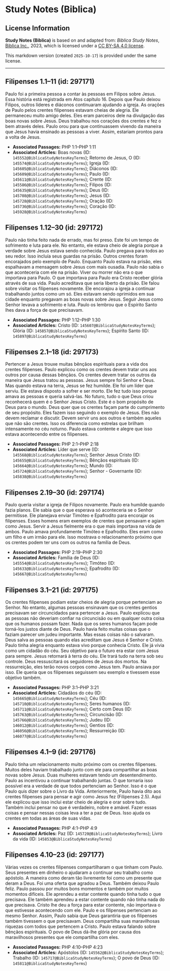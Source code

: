 # Study Notes (Biblica)

## License Information

**Study Notes (Biblica)** is based on and adapted from: _Biblica Study Notes_, [Biblica Inc.](https://www.biblica.com/), 2023, which is licensed under a [CC BY-SA 4.0 license](https://creativecommons.org/licenses/by-sa/4.0/legalcode.en).

This markdown version (created `2025-10-17`) is provided under the same license.



--------------------------------

## Filipenses 1.1–11 (id: 297171)

Paulo foi a primeira pessoa a contar às pessoas em Filipos sobre Jesus. Essa história está registrada em Atos capítulo 16\. Depois que Paulo deixou Filipos, outros líderes e diáconos continuaram ajudando a igreja. As orações de Paulo pelos crentes filipenses estavam cheias de alegria. Ele permaneceu muito amigo deles. Eles eram parceiros dele na divulgação das boas novas sobre Jesus. Deus trabalhou nos corações dos crentes e fez o bem através deles. Paulo orou para que continuassem vivendo da maneira que Jesus havia ensinado as pessoas a viver. Assim, estariam prontos para a volta de Jesus.

* **Associated Passages:** PHP 1:1–PHP 1:11
* **Associated Articles:** Boas novas (ID: `145552@BiblicaStudyNotesKeyTerms`); Retorno de Jesus, O (ID: `145574@BiblicaStudyNotesKeyTerms`); Igreja (ID: `145605@BiblicaStudyNotesKeyTerms`); Diáconos (ID: `145609@BiblicaStudyNotesKeyTerms`); Paulo (ID: `145611@BiblicaStudyNotesKeyTerms`); Crente (ID: `145586@BiblicaStudyNotesKeyTerms`); Filipos (ID: `145635@BiblicaStudyNotesKeyTerms`); Deus (ID: `145708@BiblicaStudyNotesKeyTerms`); Jesus (ID: `145728@BiblicaStudyNotesKeyTerms`); Oração (ID: `145736@BiblicaStudyNotesKeyTerms`); Coração (ID: `145928@BiblicaStudyNotesKeyTerms`)

## Filipenses 1.12–30 (id: 297172)

Paulo não tinha feito nada de errado, mas foi preso. Este foi um tempo de sofrimento e luta para ele. No entanto, ele estava cheio de alegria porque a verdade sobre Jesus estava sendo conhecida. Paulo pregava para todos ao seu redor. Isso incluía seus guardas na prisão. Outros crentes foram encorajados pelo exemplo de Paulo. Enquanto Paulo estava na prisão, eles espalhavam a mensagem sobre Jesus com mais ousadia. Paulo não sabia o que aconteceria com ele na prisão. Viver ou morrer não era o que importava para Paulo. O que importava para Paulo era Cristo receber glória através de sua vida. Paulo acreditava que seria liberto da prisão. Ele falou sobre visitar os filipenses novamente. Ele encorajou a igreja a continuar trabalhando juntos como um só. Eles estavam sendo oprimidos em sua cidade enquanto pregavam as boas novas sobre Jesus. Seguir Jesus como Senhor levava a sofrimento e luta. Paulo os lembrou que o Espírito Santo lhes dava a força de que precisavam.

* **Associated Passages:** PHP 1:12–PHP 1:30
* **Associated Articles:** Cristo (ID: `145607@BiblicaStudyNotesKeyTerms`); Glória (ID: `145857@BiblicaStudyNotesKeyTerms`); Espírito Santo (ID: `145897@BiblicaStudyNotesKeyTerms`)

## Filipenses 2.1–18 (id: 297173)

Pertencer a Jesus trouxe muitas bênçãos espirituais para a vida dos crentes filipenses. Paulo explicou como os crentes devem tratar uns aos outros por causa dessas bênçãos. Os crentes devem tratar os outros da maneira que Jesus tratou as pessoas. Jesus sempre foi Senhor e Deus. Mas quando estava na terra, Jesus se fez humilde. Ele foi um líder que serviu. Ele estava disposto a sofrer e ser morto. Ele fez tudo isso porque amava as pessoas e queria salvá\-las. No futuro, tudo o que Deus criou reconhecerá quem é o Senhor Jesus Cristo. Este é o bom propósito de Deus para o mundo. Deus quer que os crentes façam parte do cumprimento de seu propósito. Eles fazem isso seguindo o exemplo de Jesus. Eles não devem reclamar e discutir. Devem servir uns aos outros e também aqueles que não são crentes. Isso os diferencia como estrelas que brilham intensamente no céu noturno. Paulo estava contente e alegre que isso estava acontecendo entre os filipenses.

* **Associated Passages:** PHP 2:1–PHP 2:18
* **Associated Articles:** Líder que serve (ID: `145568@BiblicaStudyNotesKeyTerms`); Senhor Jesus Cristo (ID: `145655@BiblicaStudyNotesKeyTerms`); Bênçãos espirituais (ID: `145664@BiblicaStudyNotesKeyTerms`); Mundo (ID: `145724@BiblicaStudyNotesKeyTerms`); Senhor - Governante (ID: `145838@BiblicaStudyNotesKeyTerms`)

## Filipenses 2.19–30 (id: 297174)

Paulo queria visitar a igreja de Filipos novamente. Paulo era humilde quando fazia planos. Ele sabia que o que esperava só aconteceria se o Senhor permitisse. Ele planejava enviar Timóteo e Epafrodito para encorajar os filipenses. Esses homens eram exemplos de crentes que pensavam e agiam como Jesus. Servir a Jesus fielmente era o que mais importava na vida de ambos. Paulo amava profundamente Timóteo e Epafrodito. Eles eram como um filho e um irmão para ele. Isso mostrava o relacionamento próximo que os crentes podem ter uns com os outros na família de Deus.

* **Associated Passages:** PHP 2:19–PHP 2:30
* **Associated Articles:** Família de Deus (ID: `145554@BiblicaStudyNotesKeyTerms`); Timóteo (ID: `145633@BiblicaStudyNotesKeyTerms`); Epafrodito (ID: `145667@BiblicaStudyNotesKeyTerms`)

## Filipenses 3.1–21 (id: 297175)

Os crentes filipenses podiam estar cheios de alegria porque pertenciam ao Senhor. No entanto, algumas pessoas ensinavam que os crentes gentios precisavam ser circuncidados para pertencer a Jesus. Paulo explicou que as pessoas não deveriam confiar na circuncisão ou em qualquer outra coisa que os humanos possam fazer. Nada que os seres humanos façam pode torná\-los justos diante de Deus. Paulo havia feito muitas coisas que o faziam parecer um judeu importante. Mas essas coisas não o salvaram. Deus salva as pessoas quando elas acreditam que Jesus é Senhor e Cristo. Paulo tinha alegria enquanto estava vivo porque conhecia Cristo. Ele já vivia como um cidadão do céu. Seu objetivo para o futuro era estar com Jesus para sempre. Jesus retornará à terra do céu. Ele trará tudo na terra sob seu controle. Deus ressuscitará os seguidores de Jesus dos mortos. Na ressurreição, eles terão novos corpos como Jesus tem. Paulo ansiava por isso. Ele queria que os filipenses seguissem seu exemplo e tivessem esse objetivo também.

* **Associated Passages:** PHP 3:1–PHP 3:21
* **Associated Articles:** Cidadãos do céu (ID: `145665@BiblicaStudyNotesKeyTerms`); Céu (ID: `145710@BiblicaStudyNotesKeyTerms`); Seres humanos (ID: `145711@BiblicaStudyNotesKeyTerms`); Certo com Deus (ID: `145763@BiblicaStudyNotesKeyTerms`); Circuncisão (ID: `145766@BiblicaStudyNotesKeyTerms`); Judeu (ID: `146012@BiblicaStudyNotesKeyTerms`); Gentios (ID: `146056@BiblicaStudyNotesKeyTerms`); Ressurreição (ID: `146077@BiblicaStudyNotesKeyTerms`)

## Filipenses 4.1–9 (id: 297176)

Paulo tinha um relacionamento muito próximo com os crentes filipenses. Muitos deles haviam trabalhado junto com ele para compartilhar as boas novas sobre Jesus. Duas mulheres estavam tendo um desentendimento. Paulo as incentivou a continuar trabalhando juntas. O que tornaria isso possível era a verdade de que todos pertenciam ao Senhor. Isso é o que Paulo quis dizer sobre o Livro da Vida. Anteriormente, Paulo havia dito aos crentes filipenses para pensar e agir como Jesus fez (Filipenses 2\.5\). Aqui ele explicou que isso inclui estar cheio de alegria e orar sobre tudo. Também inclui pensar no que é verdadeiro, nobre e amável. Fazer essas coisas e pensar nessas coisas leva a ter a paz de Deus. Isso ajuda os crentes em todas as áreas de suas vidas.

* **Associated Passages:** PHP 4:1–PHP 4:9
* **Associated Articles:** Paz (ID: `145720@BiblicaStudyNotesKeyTerms`); Livro da vida (ID: `145853@BiblicaStudyNotesKeyTerms`)

## Filipenses 4.10–23 (id: 297177)

Várias vezes os crentes filipenses compartilharam o que tinham com Paulo. Seus presentes em dinheiro o ajudaram a continuar seu trabalho como apóstolo. A maneira como deram tão livremente foi como um presente que deram a Deus. Foi uma oferta que agradou a Deus. Também deixou Paulo feliz. Paulo passou por muitos bons momentos e também por muitos momentos difíceis. Ele aprendeu a estar contente quando tinha tudo o que precisava. Ele também aprendeu a estar contente quando não tinha nada do que precisava. Cristo lhe deu a força para estar contente, não importava o que estivesse acontecendo com ele. Paulo e os filipenses pertenciam ao mesmo Senhor. Assim, Paulo sabia que Deus garantiria que os filipenses também tivessem o que precisavam. Deus compartilha suas maravilhosas riquezas com todos que pertencem a Cristo. Paulo estava falando sobre bênçãos espirituais. O povo de Deus dá\-lhe glória por causa dos maravilhosos presentes que ele compartilha com eles.

* **Associated Passages:** PHP 4:10–PHP 4:23
* **Associated Articles:** Apóstolos (ID: `145562@BiblicaStudyNotesKeyTerms`); Trabalho (ID: `145717@BiblicaStudyNotesKeyTerms`); O povo de Deus (ID: `145811@BiblicaStudyNotesKeyTerms`)

